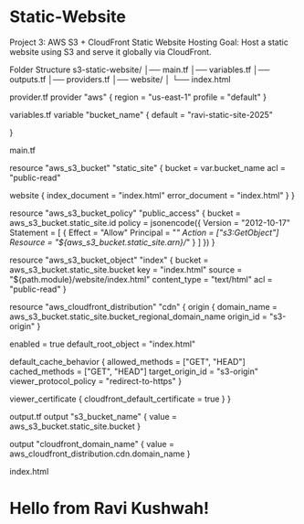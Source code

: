 # Static-Website
Project 3: AWS S3 + CloudFront Static Website Hosting
Goal: Host a static website using S3 and serve it globally via CloudFront.

Folder Structure
s3-static-website/
│── main.tf
│── variables.tf
│── outputs.tf
│── providers.tf
│── website/
│    └── index.html


provider.tf
provider "aws" {
  region  = "us-east-1"
  profile = "default"
}

variables.tf
variable "bucket_name" {
  default = "ravi-static-site-2025"

}

main.tf

resource "aws_s3_bucket" "static_site" {
  bucket = var.bucket_name
  acl    = "public-read"

  website {
    index_document = "index.html"
    error_document = "index.html"
  }
}

resource "aws_s3_bucket_policy" "public_access" {
  bucket = aws_s3_bucket.static_site.id
  policy = jsonencode({
    Version = "2012-10-17"
    Statement = [
      {
        Effect    = "Allow"
        Principal = "*"
        Action    = ["s3:GetObject"]
        Resource  = "${aws_s3_bucket.static_site.arn}/*"
      }
    ]
  })
}

resource "aws_s3_bucket_object" "index" {
  bucket       = aws_s3_bucket.static_site.bucket
  key          = "index.html"
  source       = "${path.module}/website/index.html"
  content_type = "text/html"
  acl          = "public-read"
}

resource "aws_cloudfront_distribution" "cdn" {
  origin {
    domain_name = aws_s3_bucket.static_site.bucket_regional_domain_name
    origin_id   = "s3-origin"
  }

  enabled             = true
  default_root_object = "index.html"

  default_cache_behavior {
    allowed_methods        = ["GET", "HEAD"]
    cached_methods         = ["GET", "HEAD"]
    target_origin_id       = "s3-origin"
    viewer_protocol_policy = "redirect-to-https"
  }

  viewer_certificate {
    cloudfront_default_certificate = true
  }
}

output.tf
output "s3_bucket_name" {
  value = aws_s3_bucket.static_site.bucket
}

output "cloudfront_domain_name" {
  value = aws_cloudfront_distribution.cdn.domain_name
}


index.html
<!DOCTYPE html>
<html>
<head>
  <title>My Static Site</title>
</head>
<body>
  <h1>Hello from Ravi Kushwah!</h1>
</body>
</html>
